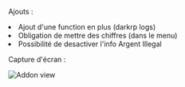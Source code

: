 Ajouts :
<li>Ajout d'une function en plus (darkrp logs)</li>
<li>Obligation de mettre des chiffres (dans le menu)</li>
<li>Possibilité de desactiver l'info Argent Illegal</li>

Capture d'écran :
<p><img src="https://i.imgur.com/bLoy4LX.jpg" alt="Addon view" data-canonical-src="https://i.imgur.com/bLoy4LX.jpg" style="max-width:100%;"></p>
